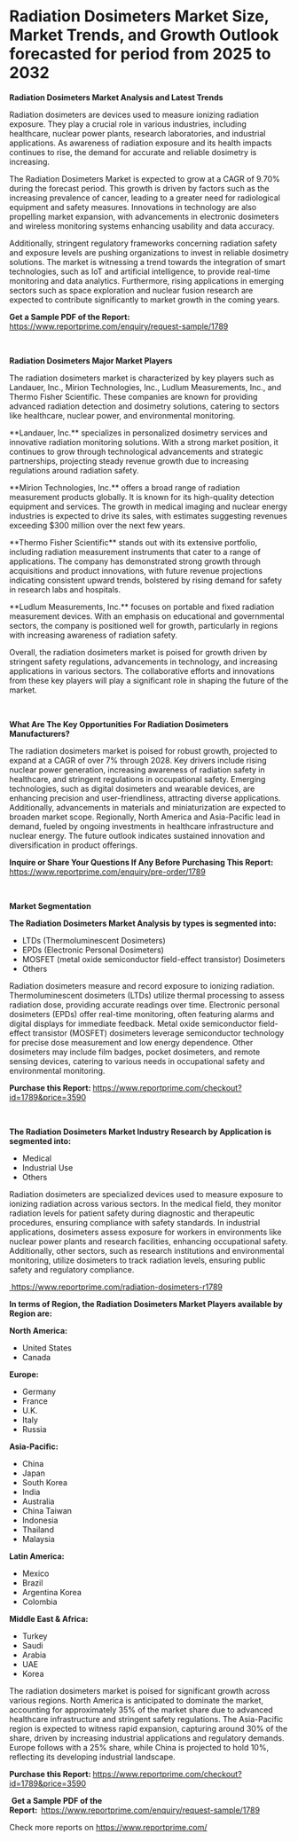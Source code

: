 <p><h1>Radiation Dosimeters Market Size, Market Trends, and Growth Outlook forecasted for period from 2025 to 2032</h1></p><p><strong>Radiation Dosimeters Market Analysis and Latest Trends</strong></p>
<p><p>Radiation dosimeters are devices used to measure ionizing radiation exposure. They play a crucial role in various industries, including healthcare, nuclear power plants, research laboratories, and industrial applications. As awareness of radiation exposure and its health impacts continues to rise, the demand for accurate and reliable dosimetry is increasing.</p><p>The Radiation Dosimeters Market is expected to grow at a CAGR of 9.70% during the forecast period. This growth is driven by factors such as the increasing prevalence of cancer, leading to a greater need for radiological equipment and safety measures. Innovations in technology are also propelling market expansion, with advancements in electronic dosimeters and wireless monitoring systems enhancing usability and data accuracy.</p><p>Additionally, stringent regulatory frameworks concerning radiation safety and exposure levels are pushing organizations to invest in reliable dosimetry solutions. The market is witnessing a trend towards the integration of smart technologies, such as IoT and artificial intelligence, to provide real-time monitoring and data analytics. Furthermore, rising applications in emerging sectors such as space exploration and nuclear fusion research are expected to contribute significantly to market growth in the coming years.</p></p>
<p><strong>Get a Sample PDF of the Report:&nbsp;</strong> <a href="https://www.reportprime.com/enquiry/request-sample/1789?utm_campaign=3500&utm_medium=2&utm_source=Github&utm_content=ia&utm_term=18032025&utm_id=radiation-dosimeters">https://www.reportprime.com/enquiry/request-sample/1789</a></p>
<p>&nbsp;</p>
<p><strong>Radiation Dosimeters Major Market Players</strong></p>
<p><p>The radiation dosimeters market is characterized by key players such as Landauer, Inc., Mirion Technologies, Inc., Ludlum Measurements, Inc., and Thermo Fisher Scientific. These companies are known for providing advanced radiation detection and dosimetry solutions, catering to sectors like healthcare, nuclear power, and environmental monitoring.</p><p>**Landauer, Inc.** specializes in personalized dosimetry services and innovative radiation monitoring solutions. With a strong market position, it continues to grow through technological advancements and strategic partnerships, projecting steady revenue growth due to increasing regulations around radiation safety.</p><p>**Mirion Technologies, Inc.** offers a broad range of radiation measurement products globally. It is known for its high-quality detection equipment and services. The growth in medical imaging and nuclear energy industries is expected to drive its sales, with estimates suggesting revenues exceeding $300 million over the next few years.</p><p>**Thermo Fisher Scientific** stands out with its extensive portfolio, including radiation measurement instruments that cater to a range of applications. The company has demonstrated strong growth through acquisitions and product innovations, with future revenue projections indicating consistent upward trends, bolstered by rising demand for safety in research labs and hospitals.</p><p>**Ludlum Measurements, Inc.** focuses on portable and fixed radiation measurement devices. With an emphasis on educational and governmental sectors, the company is positioned well for growth, particularly in regions with increasing awareness of radiation safety. </p><p>Overall, the radiation dosimeters market is poised for growth driven by stringent safety regulations, advancements in technology, and increasing applications in various sectors. The collaborative efforts and innovations from these key players will play a significant role in shaping the future of the market.</p></p>
<p>&nbsp;</p>
<p><strong>What Are The Key Opportunities For Radiation Dosimeters Manufacturers?</strong></p>
<p><p>The radiation dosimeters market is poised for robust growth, projected to expand at a CAGR of over 7% through 2028. Key drivers include rising nuclear power generation, increasing awareness of radiation safety in healthcare, and stringent regulations in occupational safety. Emerging technologies, such as digital dosimeters and wearable devices, are enhancing precision and user-friendliness, attracting diverse applications. Additionally, advancements in materials and miniaturization are expected to broaden market scope. Regionally, North America and Asia-Pacific lead in demand, fueled by ongoing investments in healthcare infrastructure and nuclear energy. The future outlook indicates sustained innovation and diversification in product offerings.</p></p>
<p><strong>Inquire or Share Your Questions If Any Before Purchasing This Report:</strong> <a href="https://www.reportprime.com/enquiry/pre-order/1789?utm_campaign=3500&utm_medium=2&utm_source=Github&utm_content=ia&utm_term=18032025&utm_id=radiation-dosimeters">https://www.reportprime.com/enquiry/pre-order/1789</a></p>
<p>&nbsp;</p>
<p><strong>Market Segmentation</strong></p>
<p><strong>The Radiation Dosimeters Market Analysis by types is segmented into:</strong></p>
<p><ul><li>LTDs (Thermoluminescent Dosimeters)</li><li>EPDs (Electronic Personal Dosimeters)</li><li>MOSFET (metal oxide semiconductor field-effect transistor) Dosimeters</li><li>Others</li></ul></p>
<p><p>Radiation dosimeters measure and record exposure to ionizing radiation. Thermoluminescent dosimeters (LTDs) utilize thermal processing to assess radiation dose, providing accurate readings over time. Electronic personal dosimeters (EPDs) offer real-time monitoring, often featuring alarms and digital displays for immediate feedback. Metal oxide semiconductor field-effect transistor (MOSFET) dosimeters leverage semiconductor technology for precise dose measurement and low energy dependence. Other dosimeters may include film badges, pocket dosimeters, and remote sensing devices, catering to various needs in occupational safety and environmental monitoring.</p></p>
<p><strong>Purchase this Report:&nbsp;</strong><a href="https://www.reportprime.com/checkout?id=1789&price=3590&utm_campaign=3500&utm_medium=2&utm_source=Github&utm_content=ia&utm_term=18032025&utm_id=radiation-dosimeters">https://www.reportprime.com/checkout?id=1789&price=3590</a></p>
<p>&nbsp;</p>
<p><strong>The Radiation Dosimeters Market Industry Research by Application is segmented into:</strong></p>
<p><ul><li>Medical</li><li>Industrial Use</li><li>Others</li></ul></p>
<p><p>Radiation dosimeters are specialized devices used to measure exposure to ionizing radiation across various sectors. In the medical field, they monitor radiation levels for patient safety during diagnostic and therapeutic procedures, ensuring compliance with safety standards. In industrial applications, dosimeters assess exposure for workers in environments like nuclear power plants and research facilities, enhancing occupational safety. Additionally, other sectors, such as research institutions and environmental monitoring, utilize dosimeters to track radiation levels, ensuring public safety and regulatory compliance.</p></p>
<p><a href="https://www.reportprime.com/radiation-dosimeters-r1789?utm_campaign=3500&utm_medium=2&utm_source=Github&utm_content=ia&utm_term=18032025&utm_id=radiation-dosimeters">&nbsp;https://www.reportprime.com/radiation-dosimeters-r1789</a></p>
<p><strong>In terms of Region, the Radiation Dosimeters Market Players available by Region are:</strong></p>
<p>
    <p> <strong> North America: </strong>
        <ul>
            <li>United States</li>
            <li>Canada</li>
        </ul>
        </p> 
    <p> <strong> Europe: </strong>
        <ul>
            <li>Germany</li>
            <li>France</li>
            <li>U.K.</li>
            <li>Italy</li>
            <li>Russia</li>
        </ul>
        </p> 
    <p> <strong> Asia-Pacific: </strong>
        <ul>
            <li>China</li>
            <li>Japan</li>
            <li>South Korea</li>
            <li>India</li>
            <li>Australia</li>
            <li>China Taiwan</li>
            <li>Indonesia</li>
            <li>Thailand</li>
            <li>Malaysia</li>
        </ul>
        </p> 
    <p> <strong> Latin America: </strong>
        <ul>
            <li>Mexico</li>
            <li>Brazil</li>
            <li>Argentina Korea</li>
            <li>Colombia</li>
        </ul>
        </p> 
    <p> <strong> Middle East & Africa: </strong>
        <ul>
            <li>Turkey</li>
            <li>Saudi</li>
            <li>Arabia</li>
            <li>UAE</li>
            <li>Korea</li>
        </ul>
    </p>
    </p>
<p><p>The radiation dosimeters market is poised for significant growth across various regions. North America is anticipated to dominate the market, accounting for approximately 35% of the market share due to advanced healthcare infrastructure and stringent safety regulations. The Asia-Pacific region is expected to witness rapid expansion, capturing around 30% of the share, driven by increasing industrial applications and regulatory demands. Europe follows with a 25% share, while China is projected to hold 10%, reflecting its developing industrial landscape.</p></p>
<p><strong>Purchase this Report: </strong><a href="https://www.reportprime.com/checkout?id=1789&price=3590&utm_campaign=3500&utm_medium=2&utm_source=Github&utm_content=ia&utm_term=18032025&utm_id=radiation-dosimeters">https://www.reportprime.com/checkout?id=1789&price=3590</a></p>
<p>&nbsp;<strong>Get a Sample PDF of the Report:&nbsp;&nbsp;</strong><a href="https://www.reportprime.com/enquiry/request-sample/1789?utm_campaign=3500&utm_medium=2&utm_source=Github&utm_content=ia&utm_term=18032025&utm_id=radiation-dosimeters">https://www.reportprime.com/enquiry/request-sample/1789</a></p>
<p><strong></strong></p>
<p>Check more reports on <a href="https://www.reportprime.com/?utm_campaign=3500&utm_medium=2&utm_source=Github&utm_content=ia&utm_term=18032025&utm_id=radiation-dosimeters">https://www.reportprime.com/</a></p>